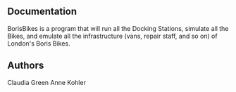 Documentation
-------------

BorisBikes is a program that will run all the Docking Stations, simulate all the Bikes, and emulate all the infrastructure (vans, repair staff, and so on) of
London's Boris Bikes.

Authors
-------

Claudia Green
Anne Kohler
